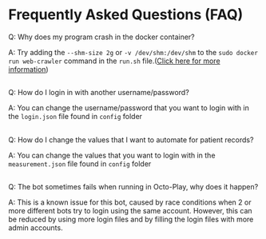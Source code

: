 # Frequently Asked Questions (FAQ)

Q: Why does my program crash in the docker container?

A: Try adding the ```--shm-size 2g``` or ```-v /dev/shm:/dev/shm``` to the ```sudo docker run web-crawler``` command in the ```run.sh``` file.([Click here for more information](https://github.com/SeleniumHQ/docker-selenium/pull/485))

##
Q: How do I login in with another username/password?

A: You can change the username/password that you want to login with in the ```login.json``` file found in ```config``` folder

##
Q: How do I change the values that I want to automate for patient records?

A: You can change the values that you want to login with in the ```measurement.json``` file found in ```config``` folder


##
Q: The bot sometimes fails when running in Octo-Play, why does it happen?

A: This is a known issue for this bot, caused by race conditions when 2 or more different bots try to login using the same account. However, this can be reduced by using more login files and by filling the login files with more admin accounts.